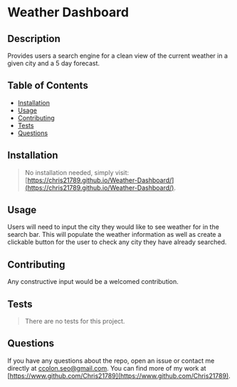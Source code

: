 # Weather Dashboard

## Description

Provides users a search engine for a clean view of the current weather in a given city and a 5 day forecast.

## Table of Contents

* [Installation](#installation)
* [Usage](#usage)
* [Contributing](#contributing)
* [Tests](#tests)
* [Questions](#questions)

## Installation

>No installation needed, simply visit: [https://chris21789.github.io/Weather-Dashboard/](https://chris21789.github.io/Weather-Dashboard/).

## Usage

Users will need to input the city they would like to see weather for in the search bar. This will populate the weather information as well as create a clickable button for the user to check any city they have already searched.

## Contributing

Any constructive input would be a welcomed contribution.

## Tests

>There are no tests for this project.

## Questions

If you have any questions about the repo, open an issue or contact me directly at ccolon.seo@gmail.com. You can find more of my work at [https://www.github.com/Chris21789](https://www.github.com/Chris21789).







